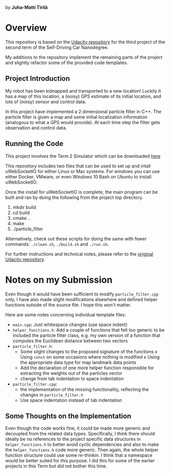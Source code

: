 by **Juha-Matti Tirilä** 

# Overview
This repository is based on the [Udacity repository](https://github.com/udacity/CarND-Kidnapped-Vehicle-Project) for the third project of the second term of the Self-Driving 
Car Nanodegree.

My additions to the repository implement the remaining parts of the project and slightly refactor some of the 
provided code templates. 

## Project Introduction
My robot has been kidnapped and transported to a new location! Luckily it has a map of this location, a (noisy) GPS estimate of its initial location, and lots of (noisy) sensor and control data.

In this project have implemented a 2 dimensional particle filter in C++. The particle filter is given a map and some initial localization information (analogous to what a GPS would provide). At each time step the filter gets observation and control data. 

## Running the Code
This project involves the Term 2 Simulator which can be downloaded [here](https://github.com/udacity/self-driving-car-sim/releases)

This repository includes two files that can be used to set up and intall uWebSocketIO for either Linux or Mac systems. For windows you can use either Docker, VMware, or even Windows 10 Bash on Ubuntu to install uWebSocketIO.

Once the install for uWebSocketIO is complete, the main program can be built and ran by doing the following from the project top directory.

1. mkdir build
2. cd build
3. cmake ..
4. make
5. ./particle_filter

Alternatively, check out these scripts for doing the same with fewer commands: `./clean.sh`, `./build.sh` and `./run.sh`.

For further instructions and technical notes, please refer to the [original Udacity repository](https://github.com/udacity/CarND-Kidnapped-Vehicle-Project).

# Notes on my Submission

Even though it would have been sufficient to modify `particle_filter.cpp` only, I have also made 
slight modifications elsewhere and defined helper functions outside of the source file. I hope this won't matter.  

Here are some notes concerning individual template files: 
* `main.cpp`: Just whitespace changes (use space indent)
* `helper_functions.h`: Add a couple of functions that felt too generic to be included the particle filter class, e.g. 
   my own version of a function that computes the Euclidean distance between two vectors
* `particle_filter.h`: 
  - Some slight changes to the proposed signature of the functions
    x Using `const` on some occasions where nothing is modified
    x Using the appropriate data type for map landmark data points 
  - Add the declaration of one more helper function responsible for extracting the weights
    out of the particles vector
  - change from tab indentation to space indentation  
* `particle_filter.cpp`: 
  - the implementation of the missing functionality, reflecting the changes in `particle_filter.h`
  - Use space indentation instead of tab indentation
  
## Some Thoughts on the Implementation 

Even though the code works fine, it could be made more generic and decoupled from the related data types. Specifically, 
I think there should ideally be no references to the project specific data structures in `helper_functions.h` to better 
avoid cyclic dependencies and also to make the `helper_functions.h` code more generic. Then again, the whole helper 
function structure could use some re-thinkin. I think that a namespace would be better suited for this purpose. I did 
this for some of the earlier projects in this Term but did not bother this time.  
